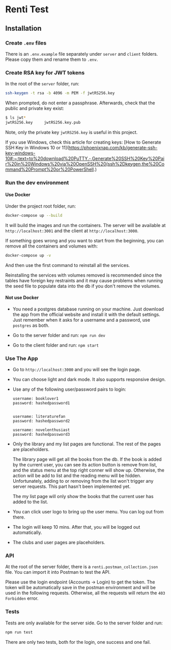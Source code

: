 # Renti Test

## Installation

### Create `.env` files

There is an `.env.example` file separately under `server` and `client` folders. Please copy them and rename them to `.env`.

### Create RSA key for JWT tokens

In the root of the `server` folder, run:

```bash
ssh-keygen -t rsa -b 4096 -m PEM -f jwtRS256.key
```

When prompted, do not enter a passphrase. Afterwards, check that the public and private key exist:

```bash
$ ls jwt*
jwtRS256.key     jwtRS256.key.pub
```

Note, only the private key `jwtRS256.key` is useful in this project.

If you use Windows, check this article for creating keys: [How to Generate SSH Key in Windows 10 or 11](https://phoenixnap.com/kb/generate-ssh-key-windows-10#:~:text=to%20download%20PuTTY.-,Generate%20SSH%20Key%20Pair%20in%20Windows%20via%20OpenSSH%20(ssh%2Dkeygen,the%20Command%20Prompt%20or%20PowerShell.)

### Run the dev environment

#### Use Docker

Under the project root folder, run:

```bash
docker-compose up --build
```

It will build the images and run the containers. The server will be available at `http://localhost:3001` and the client at `http://localhost:3000`.

If something goes wrong and you want to start from the beginning, you can remove all the containers and volumes with:

```bash
docker-compose up -v
```

And then use the first command to reinstall all the services.

Reinstalling the services with volumes removed is recommended since the tables have foreign key restraints and it may cause problems when running the seed file to populate data into the db if you don't remove the volumes.

#### Not use Docker

- You need a postgres database running on your machine. Just download the app from the official website and install it with the default settings. Just remember when it asks for a username and a password, use `postgres` as both.

- Go to the server folder and run: `npm run dev`

- Go to the client folder and run: `npm start`

### Use The App

- Go to `http://localhost:3000` and you will see the login page.

- You can choose light and dark mode. It also supports responsive design.

- Use any of the following user/password pairs to login:

  ```text
  username: booklover1
  password: hashedpassword1


  username: literaturefan
  password: hashedpassword2

  username: novelenthusiast
  password: hashedpassword3
  ```

- Only the library and my list pages are functional. The rest of the pages are placeholders.

  The library page will get all the books from the db. If the book is added by the current user, you can see its action button is remove from list, and the status menu at the top right conner will show up. Otherwise, the action will be add to list and the reading menu will be hidden. Unfortunately, adding to or removing from the list won't trigger any server requests. This part hasn't been implemented yet.

  The my list page will only show the books that the current user has added to the list.

- You can click user logo to bring up the user menu. You can log out from there.

- The login will keep 10 mins. After that, you will be logged out automatically.

- The clubs and user pages are placeholders.

### API

At the root of the server folder, there is a `renti.postman_collection.json` file. You can import it into Postman to test the API.

Please use the login endpoint (Accounts -> Login) to get the token. The token will be automatically save in the postman environment and will be used in the following requests. Otherwise, all the requests will return the `403 Forbidden` error.

### Tests

Tests are only available for the server side. Go to the server folder and run:

```bash
npm run test
```

There are only two tests, both for the login, one success and one fail.
